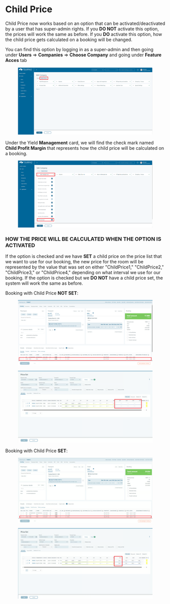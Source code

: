 # Child Price

Child Price now works based on an option that can be activated/deactivated by a user that has super-admin rights. If you **DO NOT** activate this option, the prices will work the same as before. If you **DO** activate this option, how the child price gets calculated on a booking will be changed.

You can find this option by logging in as a super-admin and then going under **Users** => **Companies** => **Choose Company** and going under **Feature Acces** tab

<figure><img src="../../.gitbook/assets/child-price-edit-company-feature-access-3af66fa9b2fe0fef68886d1b6f19bb90.png" alt=""><figcaption></figcaption></figure>

Under the Yield **Management** card, we will find the check mark named **Child Profit Margin** that represents how the child price will be calculated on a booking.

<figure><img src="../../.gitbook/assets/child-price-edit-company-option-668b781437a8509c7b7f34026ffa75f7.png" alt=""><figcaption></figcaption></figure>

### HOW THE PRICE WILL BE CALCULATED WHEN THE OPTION IS ACTIVATED <a href="#how-the-price-will-be-calculated-when-the-option-is-activated" id="how-the-price-will-be-calculated-when-the-option-is-activated"></a>

If the option is checked and we have **SET** a child price on the price list that we want to use for our booking, the new price for the room will be represented by the value that was set on either "ChildPrice1," "ChildPrice2," "ChildPrice3," or "ChildPrice4," depending on what interval we use for our booking. If the option is checked but we **DO NOT** have a child price set, the system will work the same as before.

Booking with Child Price **NOT SET**:

<figure><img src="../../.gitbook/assets/image (259).png" alt=""><figcaption></figcaption></figure>

<figure><img src="../../.gitbook/assets/image (260).png" alt=""><figcaption></figcaption></figure>

Booking with Child Price **SET**:

<figure><img src="../../.gitbook/assets/image (261).png" alt=""><figcaption></figcaption></figure>

<figure><img src="../../.gitbook/assets/image (262).png" alt=""><figcaption></figcaption></figure>
